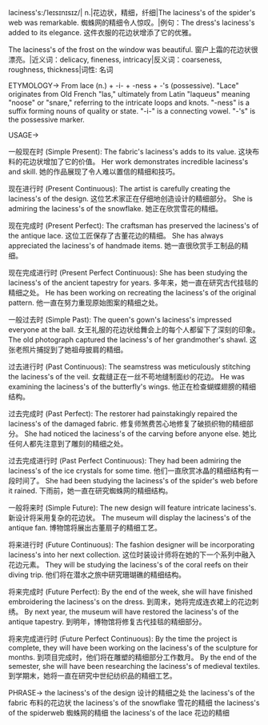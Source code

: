 laciness's:/ˈleɪsɪnɪsɪz/| n.|花边状，精细，纤细|The laciness's of the spider's web was remarkable. 蜘蛛网的精细令人惊叹。|例句：The dress's laciness's added to its elegance.  这件衣服的花边状增添了它的优雅。

The laciness's of the frost on the window was beautiful. 窗户上霜的花边状很漂亮。|近义词：delicacy, fineness, intricacy|反义词：coarseness, roughness, thickness|词性: 名词


ETYMOLOGY->
From lace (n.) + -i- + -ness + -'s (possessive).  "Lace" originates from Old French "las,"  ultimately from Latin "laqueus" meaning "noose" or "snare," referring to the intricate loops and knots.  "-ness" is a suffix forming nouns of quality or state. "-i-" is a connecting vowel. "-'s" is the possessive marker.


USAGE->

一般现在时 (Simple Present):
The fabric's laciness's adds to its value. 这块布料的花边状增加了它的价值。
Her work demonstrates incredible laciness's and skill. 她的作品展现了令人难以置信的精细和技巧。


现在进行时 (Present Continuous):
The artist is carefully creating the laciness's of the design.  这位艺术家正在仔细地创造设计的精细部分。
She is admiring the laciness's of the snowflake. 她正在欣赏雪花的精细。


现在完成时 (Present Perfect):
The craftsman has preserved the laciness's of the antique lace.  这位工匠保存了古董花边的精细。
She has always appreciated the laciness's of handmade items. 她一直很欣赏手工制品的精细。


现在完成进行时 (Present Perfect Continuous):
She has been studying the laciness's of the ancient tapestry for years. 多年来，她一直在研究古代挂毯的精细之处。
He has been working on recreating the laciness's of the original pattern. 他一直在努力重现原始图案的精细之处。


一般过去时 (Simple Past):
The queen's gown's laciness's impressed everyone at the ball.  女王礼服的花边状给舞会上的每个人都留下了深刻的印象。
The old photograph captured the laciness's of her grandmother's shawl. 这张老照片捕捉到了她祖母披肩的精细。


过去进行时 (Past Continuous):
The seamstress was meticulously stitching the laciness's of the veil. 女裁缝正在一丝不苟地缝制面纱的花边。
He was examining the laciness's of the butterfly's wings. 他正在检查蝴蝶翅膀的精细结构。


过去完成时 (Past Perfect):
The restorer had painstakingly repaired the laciness's of the damaged fabric. 修复师煞费苦心地修复了破损织物的精细部分。
She had noticed the laciness's of the carving before anyone else. 她比任何人都先注意到了雕刻的精细之处。


过去完成进行时 (Past Perfect Continuous):
They had been admiring the laciness's of the ice crystals for some time. 他们一直欣赏冰晶的精细结构有一段时间了。
She had been studying the laciness's of the spider's web before it rained. 下雨前，她一直在研究蜘蛛网的精细结构。


一般将来时 (Simple Future):
The new design will feature intricate laciness's. 新设计将采用复杂的花边状。
The museum will display the laciness's of the antique fan. 博物馆将展出古董扇子的精细工艺。


将来进行时 (Future Continuous):
The fashion designer will be incorporating laciness's into her next collection.  这位时装设计师将在她的下一个系列中融入花边元素。
They will be studying the laciness's of the coral reefs on their diving trip. 他们将在潜水之旅中研究珊瑚礁的精细结构。


将来完成时 (Future Perfect):
By the end of the week, she will have finished embroidering the laciness's on the dress. 到周末，她将完成连衣裙上的花边刺绣。
By next year, the museum will have restored the laciness's of the antique tapestry. 到明年，博物馆将修复古代挂毯的精细部分。


将来完成进行时 (Future Perfect Continuous):
By the time the project is complete, they will have been working on the laciness's of the sculpture for months.  到项目完成时，他们将在雕塑的精细部分工作数月。
By the end of the semester, she will have been researching the laciness's of medieval textiles. 到学期末，她将一直在研究中世纪纺织品的精细工艺。


PHRASE->
the laciness's of the design 设计的精细之处
the laciness's of the fabric 布料的花边状
the laciness's of the snowflake 雪花的精细
the laciness's of the spiderweb 蜘蛛网的精细
the laciness's of the lace 花边的精细
